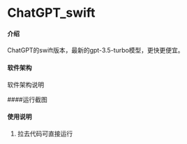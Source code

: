 # ChatGPT_swift

#### 介绍
ChatGPT的swift版本，最新的gpt-3.5-turbo模型，更快更便宜。

#### 软件架构
软件架构说明

####运行截图
[](https://github.com/zhcz/ChatGPT_swift/blob/master/IMG_1165-thumb.png?raw=true)
[](https://github.com/zhcz/ChatGPT_swift/blob/master/IMG_1166-thumb.png?raw=true)
[](https://github.com/zhcz/ChatGPT_swift/blob/master/IMG_1167-thumb.png?raw=true)

#### 使用说明
1.  拉去代码可直接运行
